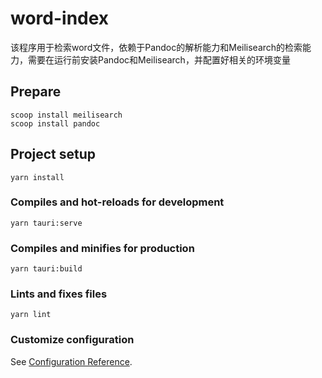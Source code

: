 # word-index
该程序用于检索word文件，依赖于Pandoc的解析能力和Meilisearch的检索能力，需要在运行前安装Pandoc和Meilisearch，并配置好相关的环境变量

## Prepare
```
scoop install meilisearch
scoop install pandoc
```

## Project setup
```
yarn install
```

### Compiles and hot-reloads for development
```
yarn tauri:serve
```

### Compiles and minifies for production
```
yarn tauri:build
```

### Lints and fixes files
```
yarn lint
```

### Customize configuration
See [Configuration Reference](https://cli.vuejs.org/config/).
